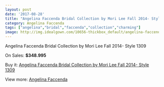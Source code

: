 ```yaml
---
layout: post
date: '2017-08-28'
title: "Angelina Faccenda Bridal Collection by Mori Lee Fall 2014- Style 1309"
category: Angelina Faccenda
tags: ["angelina","bridal","faccenda","collection","charming"]
image: http://img.idealgown.com/10656-thickbox_default/angelina-faccenda-bridal-collection-by-mori-lee-fall-2014-style-1309.jpg
---
```

Angelina Faccenda Bridal Collection by Mori Lee Fall 2014- Style 1309

On Sales: **$348.995**
<a href="https://www.idealgown.com/en/angelina-faccenda/4380-angelina-faccenda-bridal-collection-by-mori-lee-fall-2014-style-1309.html"><amp-img layout="responsive" width="600" height="600" src="//img.idealgown.com/10656-thickbox_default/angelina-faccenda-bridal-collection-by-mori-lee-fall-2014-style-1309.jpg" alt="Angelina Faccenda Bridal Collection by Mori Lee Fall 2014- Style 1309 0" /></a>
<a href="https://www.idealgown.com/en/angelina-faccenda/4380-angelina-faccenda-bridal-collection-by-mori-lee-fall-2014-style-1309.html"><amp-img layout="responsive" width="600" height="600" src="//img.idealgown.com/10658-thickbox_default/angelina-faccenda-bridal-collection-by-mori-lee-fall-2014-style-1309.jpg" alt="Angelina Faccenda Bridal Collection by Mori Lee Fall 2014- Style 1309 1" /></a>
<a href="https://www.idealgown.com/en/angelina-faccenda/4380-angelina-faccenda-bridal-collection-by-mori-lee-fall-2014-style-1309.html"><amp-img layout="responsive" width="600" height="600" src="//img.idealgown.com/10657-thickbox_default/angelina-faccenda-bridal-collection-by-mori-lee-fall-2014-style-1309.jpg" alt="Angelina Faccenda Bridal Collection by Mori Lee Fall 2014- Style 1309 2" /></a>

Buy it: [Angelina Faccenda Bridal Collection by Mori Lee Fall 2014- Style 1309](https://www.idealgown.com/en/angelina-faccenda/4380-angelina-faccenda-bridal-collection-by-mori-lee-fall-2014-style-1309.html "Angelina Faccenda Bridal Collection by Mori Lee Fall 2014- Style 1309")

View more: [Angelina Faccenda](https://www.idealgown.com/en/51-angelina-faccenda "Angelina Faccenda")